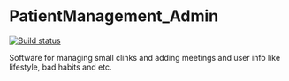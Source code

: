# PatientManagement_Admin

[![Build status](https://ci.appveyor.com/api/projects/status/fsvv6mhubamfmnvw?svg=true)](https://ci.appveyor.com/project/Magik3a/patientmanagement-admin)

Software for managing small clinks and adding meetings and user info like lifestyle, bad habits and etc.

